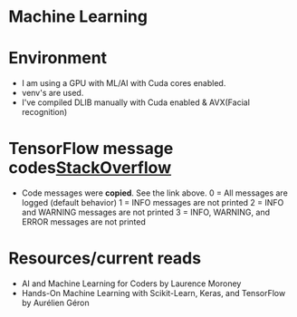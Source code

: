 # Machine Learning

# Environment
* I am using a GPU with ML/AI with Cuda cores enabled.
* venv's are used. 
* I've compiled DLIB manually with Cuda enabled & AVX(Facial recognition)

# TensorFlow message codes[StackOverflow](https://stackoverflow.com/questions/35911252/disable-tensorflow-debugging-information)
* Code messages were **copied**. See the link above.
0 = All messages are logged (default behavior)
1 = INFO messages are not printed
2 = INFO and WARNING messages are not printed
3 = INFO, WARNING, and ERROR messages are not printed
# Resources/current reads
* AI and Machine Learning for Coders by Laurence Moroney
* Hands-On Machine Learning with Scikit-Learn, Keras, and TensorFlow by Aurélien Géron
